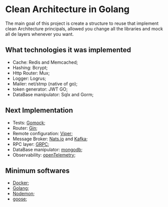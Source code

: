 # Clean Architecture in Golang
The main goal of this project is create a structure to reuse that implement clean Architecture principals, allowed you change all the libraries and mock all de layers whenever you want.

## What technologies it was implemented 
- Cache: Redis and Memcached;
- Hashing: Bcrypt;
- Http Router: Mux;
- Logger: Logrus;
- Mailer: net/stmp (native of go);
- token generator: JWT GO;
- DataBase manipulator: Sqlx and Gorm;

## Next Implementation
- Tests: [Gomock](https://github.com/golang/mock);
- Router: [Gin](https://github.com/gin-gonic/gin);
- Remote configuration: [Viper](https://github.com/spf13/viper);
- Message Broker: [Nats.io](https://github.com/nats-io/nats.go) and [Kafka](https://github.com/confluentinc/confluent-kafka-go);
- RPC layer: [GRPC](https://pkg.go.dev/google.golang.org/grpc);
- DataBase manipulator: [mongodb](https://github.com/mongodb/mongo-go-driver);
- Observability: [openTelemetry](https://github.com/open-telemetry/opentelemetry-go);

## Minimum softwares
- [Docker](https://docs.docker.com/desktop/);
- [Golang](https://golang.org/doc/install);
- [Nodemon](https://nodemon.io/);
- [goose](https://github.com/pressly/goose);